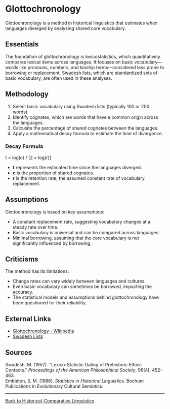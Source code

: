 # Glottochronology

Glottochronology is a method in historical linguistics that estimates when languages diverged by analyzing shared core vocabulary.

## Essentials

The foundation of glottochronology is lexicostatistics, which quantitatively compares lexical items across languages. It focuses on basic vocabulary—words like pronouns, numbers, and kinship terms—considered less prone to borrowing or replacement. Swadesh lists, which are standardized sets of basic vocabulary, are often used in these analyses.

## Methodology

1. Select basic vocabulary using Swadesh lists (typically 100 or 200 words).
2. Identify cognates, which are words that have a common origin across the languages.
3. Calculate the percentage of shared cognates between the languages.
4. Apply a mathematical decay formula to estimate the time of divergence.

### Decay Formula

t = log(c) / [2 × log(r)]

- **t** represents the estimated time since the languages diverged.
- **c** is the proportion of shared cognates.
- **r** is the retention rate, the assumed constant rate of vocabulary replacement.

## Assumptions

Glottochronology is based on key assumptions:

- A constant replacement rate, suggesting vocabulary changes at a steady rate over time.
- Basic vocabulary is universal and can be compared across languages.
- Minimal borrowing, assuming that the core vocabulary is not significantly influenced by borrowing.

## Criticisms

The method has its limitations:

- Change rates can vary widely between languages and cultures.
- Even basic vocabulary can sometimes be borrowed, impacting the accuracy.
- The statistical models and assumptions behind glottochronology have been questioned for their reliability.

## External Links

- [Glottochronology - Wikipedia](https://en.wikipedia.org/wiki/Glottochronology)
- [Swadesh Lists](https://en.wiktionary.org/wiki/Appendix:Swadesh_lists)

## Sources

Swadesh, M. (1952). "Lexico-Statistic Dating of Prehistoric Ethnic Contacts." *Proceedings of the American Philosophical Society*, 96(4), 452–463.  
Embleton, S. M. (1986). *Statistics in Historical Linguistics*. Bochum Publications in Evolutionary Cultural Semiotics.

---

[Back to Historical-Comparative Linguistics](../README.md)
